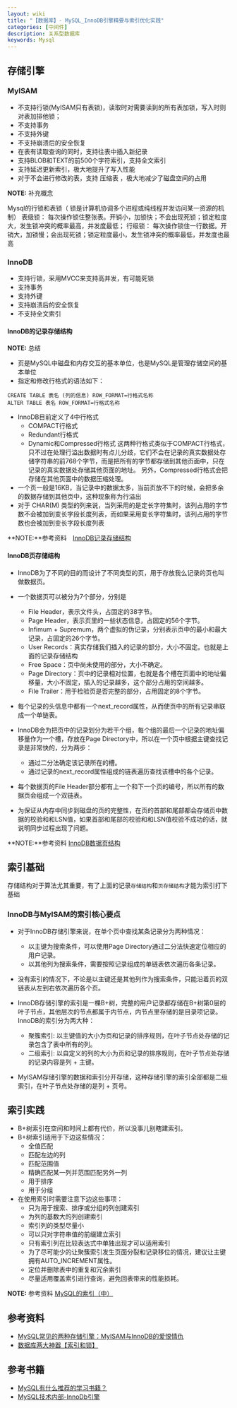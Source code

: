 ```yaml
---
layout: wiki
title: "【数据库】- MySQL_InnoDB引擎精要与索引优化实践"
categories: [中间件]
description: 关系型数据库
keywords: Mysql
---
```


## 存储引擎

### MyISAM

* 不支持行锁(MyISAM只有表锁)，读取时对需要读到的所有表加锁，写入时则对表加排他锁；
* 不支持事务
* 不支持外键
* 不支持崩溃后的安全恢复
* 在表有读取查询的同时，支持往表中插入新纪录
* 支持BLOB和TEXT的前500个字符索引，支持全文索引
* 支持延迟更新索引，极大地提升了写入性能
* 对于不会进行修改的表，支持 压缩表 ，极大地减少了磁盘空间的占用

**NOTE:** 补充概念

Mysql的行锁和表锁（ 锁是计算机协调多个进程或纯线程并发访问某一资源的机制）
表级锁： 每次操作锁住整张表。开销小，加锁快；不会出现死锁；锁定粒度大，发生锁冲突的概率最高，并发度最低；
行级锁： 每次操作锁住一行数据。开销大，加锁慢；会出现死锁；锁定粒度最小，发生锁冲突的概率最低，并发度也最高

### InnoDB

* 支持行锁，采用MVCC来支持高并发，有可能死锁
* 支持事务
* 支持外键
* 支持崩溃后的安全恢复
* 不支持全文索引

#### InnoDB的记录存储结构

**NOTE:**  总结

* 页是MySQL中磁盘和内存交互的基本单位，也是MySQL是管理存储空间的基本单位
* 指定和修改行格式的语法如下：
```
CREATE TABLE 表名 (列的信息) ROW_FORMAT=行格式名称
ALTER TABLE 表名 ROW_FORMAT=行格式名称
```
* InnoDB目前定义了4中行格式
  * COMPACT行格式
  * Redundant行格式
  * Dynamic和Compressed行格式
  这两种行格式类似于COMPACT行格式，只不过在处理行溢出数据时有点儿分歧，它们不会在记录的真实数据处存储字符串的前768个字节，而是把所有的字节都存储到其他页面中，只在记录的真实数据处存储其他页面的地址。
  另外，Compressed行格式会把存储在其他页面中的数据压缩处理。
* 一个页一般是16KB，当记录中的数据太多，当前页放不下的时候，会把多余的数据存储到其他页中，这种现象称为行溢出
* 对于 CHAR(M) 类型的列来说，当列采用的是定长字符集时，该列占用的字节数不会被加到变长字段长度列表，而如果采用变长字符集时，该列占用的字节数也会被加到变长字段长度列表

**NOTE:**参考资料　[InnoDB记录存储结构](https://mp.weixin.qq.com/s?__biz=MzIxNTQ3NDMzMw==&mid=2247483670&idx=1&sn=751d84d0ce50d64934d636014abe2023&chksm=979688e4a0e101f2a51d1f06ec75e25c56f8936321ae43badc2fe9fc1257b4dc1c24223699de&scene=21#wechat_redirect)

#### InnoDB页存储结构

* InnoDB为了不同的目的而设计了不同类型的页，用于存放我么记录的页也叫做数据页。
* 一个数据页可以被分为7个部分，分别是
	* File Header，表示文件头，占固定的38字节。
	* Page Header，表示页里的一些状态信息，占固定的56个字节。
	* Infimum + Supremum，两个虚拟的伪记录，分别表示页中的最小和最大记录，占固定的26个字节。
	* User Records：真实存储我们插入的记录的部分，大小不固定。也就是上面的记录存储结构
	* Free Space：页中尚未使用的部分，大小不确定。
	* Page Directory：页中的记录相对位置，也就是各个槽在页面中的地址偏移量，大小不固定，插入的记录越多，这个部分占用的空间越多。
	* File Trailer：用于检验页是否完整的部分，占用固定的8个字节。

* 每个记录的头信息中都有一个next_record属性，从而使页中的所有记录串联成一个单链表。
* InnoDB会为把页中的记录划分为若干个组，每个组的最后一个记录的地址偏移量作为一个槽，存放在Page Directory中，所以在一个页中根据主键查找记录是非常快的，分为两步：
  * 通过二分法确定该记录所在的槽。
  * 通过记录的next_record属性组成的链表遍历查找该槽中的各个记录。
* 每个数据页的File Header部分都有上一个和下一个页的编号，所以所有的数据页会组成一个双链表。
* 为保证从内存中同步到磁盘的页的完整性，在页的首部和尾部都会存储页中数据的校验和和LSN值，如果首部和尾部的校验和和LSN值校验不成功的话，就说明同步过程出现了问题。

**NOTE:**参考资料 [InnoDB数据页结构](https://mp.weixin.qq.com/s?__biz=MzIxNTQ3NDMzMw==&mid=2247483678&idx=1&sn=913780d42e7a81fd3f9b747da4fba8ec&chksm=979688eca0e101fa0913c3d2e6107dfa3a6c151a075c8d68ab3f44c7c364d9510f9e1179d94d&scene=21#wechat_redirect)

## 索引基础

存储结构对于算法尤其重要，有了上面的记录`存储结构`和`页存储结构`才能为索引打下基础

### InnoDB与MyISAM的索引核心要点

* 对于InnoDB存储引擎来说，在单个页中查找某条记录分为两种情况：
   * 以主键为搜索条件，可以使用Page Directory通过二分法快速定位相应的用户记录。
   * 以其他列为搜索条件，需要按照记录组成的单链表依次遍历各条记录。

* 没有索引的情况下，不论是以主键还是其他列作为搜索条件，只能沿着页的双链表从左到右依次遍历各个页。
* InnoDB存储引擎的索引是一棵B+树，完整的用户记录都存储在B+树第0层的叶子节点，其他层次的节点都属于内节点，内节点里存储的是目录项记录。InnoDB的索引分为两大种：
   * 聚簇索引:
     以主键值的大小为页和记录的排序规则，在叶子节点处存储的记录包含了表中所有的列。
   * 二级索引:
     以自定义的列的大小为页和记录的排序规则，在叶子节点处存储的记录内容是列 + 主键。
* MyISAM存储引擎的数据和索引分开存储，这种存储引擎的索引全部都是二级索引，在叶子节点处存储的是列 + 页号。

## 索引实践

* B+树索引在空间和时间上都有代价，所以没事儿别瞎建索引。
* B+树索引适用于下边这些情况：
  * 全值匹配
  * 匹配左边的列
  * 匹配范围值
  * 精确匹配某一列并范围匹配另外一列
  * 用于排序
  * 用于分组
* 在使用索引时需要注意下边这些事项：
  * 只为用于搜索、排序或分组的列创建索引
  * 为列的基数大的列创建索引
  * 索引列的类型尽量小
  * 可以只对字符串值的前缀建立索引
  * 只有索引列在比较表达式中单独出现才可以适用索引
  * 为了尽可能少的让聚簇索引发生页面分裂和记录移位的情况，建议让主键拥有AUTO_INCREMENT属性。
  * 定位并删除表中的重复和冗余索引
  * 尽量适用覆盖索引进行查询，避免回表带来的性能损耗。

**NOTE:** 参考资料 [MySQL的索引（中）](https://mp.weixin.qq.com/s?__biz=MzIxNTQ3NDMzMw==&mid=2247483718&idx=1&sn=4681f6ef312774f4a0a5f6bfb06c862a&chksm=979688b4a0e101a2d182cb37861d6b74ccbe61c1df9effba8da68e9c701701d20872d50429aa&mpshare=1&scene=23&srcid=1219fRpxTWQC6T05klRGcjDU#rd)

## 参考资料

* [MySQL常见的两种存储引擎：MyISAM与InnoDB的爱恨情仇](https://juejin.im/post/5b1685bef265da6e5c3c1c34)
* [数据库两大神器【索引和锁】](https://juejin.im/post/5b55b842f265da0f9e589e79#comment)

## 参考书籍

* [MySQL有什么推荐的学习书籍？](https://www.zhihu.com/question/28385400/answer/87729818)
* [MySQL技术内部-InnoDb引擎](https://media.fsharechat.cn/minio/minio-bucket-file-name/MySQL-Innodb-2.pdf)